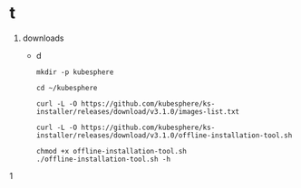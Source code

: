 # t

1. downloads
    - d

          mkdir -p kubesphere

          cd ~/kubesphere

          curl -L -O https://github.com/kubesphere/ks-installer/releases/download/v3.1.0/images-list.txt

          curl -L -O https://github.com/kubesphere/ks-installer/releases/download/v3.1.0/offline-installation-tool.sh

          chmod +x offline-installation-tool.sh
          ./offline-installation-tool.sh -h



1